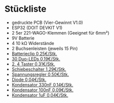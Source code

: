 # Stückliste

- gedruckte PCB (Vier-Gewinnt V1.0)
- ESP32 (DOIT DEVKIT V1)
- 2 5er 221-WAGO-Klemmen (Geeignet für 6mm²)
- 9V Batterie
- 4 10 kΩ Widerstände
- 2 Buchsenleisten (jeweils 15 Pin)
- [Batterieclip 0,25€/Stk.](https://www.reichelt.de/batterieclip-fuer-9-volt-block-vertikal-clip-9v-p6665.html?&nbc=1&trstct=lsbght_sldr::282488)
- [30 Duo-LEDs 0,19€/Stk.](https://www.reichelt.de/led-5-mm-bedrahtet-3-pin-rot-gruen-100-mcd-30--evl-339-1sursygw-p231037.html?PROVID=2788&gclid=EAIaIQobChMIt5fhj_P0gAMVpVFBAh3vUw-WEAQYByABEgLDi_D_BwE)
- [2. 4 Taster 0,31€/Stk.](https://www.conrad.de/de/p/omron-b3f-1020-drucktaster-24-v-dc-0-05-a-tastend-1-st-bag-2591184.html?hk=SEM&WT.mc_id=google_pla&gclid=EAIaIQobChMI5ar7k-CQgQMVt4loCR2xlwwqEAYYAiABEgJauPD_BwE#productDownloads)
- [Schiebeschalter 1,29€/Stk.](https://www.conrad.de/de/p/tru-components-1386942-css-1201-schiebeschalter-50-v-dc-0-3-a-1-x-aus-ein-1-st-1570488.html)
- [Spannungsregler 0,50€/Stk.](https://www.conrad.de/de/p/stmicroelectronics-l7805acv-spannungsregler-linear-to-220ab-positiv-fest-1-5-a-1184958.html?searchType=SearchRedirect)
- [Diode 0,04€/Stk.](https://www.conrad.de/de/p/diotec-si-gleichrichterdiode-1n4007-do-204al-1000-v-1-a-162272.html)
- [Kondensator 330nF 0,14€/Stk.](https://www.conrad.de/de/p/tancap-ct4-0805y334m500a1t-keramik-kondensator-tht-330-nf-50-v-20-b-x-h-4-2-mm-x-25-mm-1-st-1578738.html)
- [Kondensator 100nF 0,09€/Stk.](https://www.conrad.de/de/p/tru-components-tc-k100nf5-keramik-kondensator-tht-100-nf-50-v-20-1-st-1589524.html)
- [Kondensator 1uF 0,04€/Stk.](https://www.conrad.de/de/p/teapo-kss105m063s1a5b07k-elektrolyt-kondensator-radial-bedrahtet-1-5-mm-1-f-6-3-v-20-o-x-h-4-mm-x-7-mm-1-st-1325878.html)
